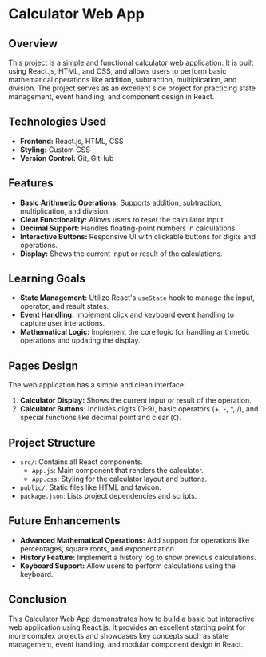 # Calculator Web App

## Overview
This project is a simple and functional calculator web application. It is built using React.js, HTML, and CSS, and allows users to perform basic mathematical operations like addition, subtraction, multiplication, and division. The project serves as an excellent side project for practicing state management, event handling, and component design in React.

## Technologies Used
- **Frontend:** React.js, HTML, CSS
- **Styling:** Custom CSS
- **Version Control:** Git, GitHub

## Features
- **Basic Arithmetic Operations:** Supports addition, subtraction, multiplication, and division.
- **Clear Functionality:** Allows users to reset the calculator input.
- **Decimal Support:** Handles floating-point numbers in calculations.
- **Interactive Buttons:** Responsive UI with clickable buttons for digits and operations.
- **Display:** Shows the current input or result of the calculations.

## Learning Goals
- **State Management:** Utilize React's `useState` hook to manage the input, operator, and result states.
- **Event Handling:** Implement click and keyboard event handling to capture user interactions.
- **Mathematical Logic:** Implement the core logic for handling arithmetic operations and updating the display.
  
## Pages Design
The web application has a simple and clean interface:
1. **Calculator Display:** Shows the current input or result of the operation.
2. **Calculator Buttons:** Includes digits (0-9), basic operators (+, -, *, /), and special functions like decimal point and clear (`C`).

## Project Structure
- `src/`: Contains all React components.
  - `App.js`: Main component that renders the calculator.
  - `App.css`: Styling for the calculator layout and buttons.
- `public/`: Static files like HTML and favicon.
- `package.json`: Lists project dependencies and scripts.
  
## Future Enhancements
- **Advanced Mathematical Operations:** Add support for operations like percentages, square roots, and exponentiation.
- **History Feature:** Implement a history log to show previous calculations.
- **Keyboard Support:** Allow users to perform calculations using the keyboard.
  
## Conclusion
This Calculator Web App demonstrates how to build a basic but interactive web application using React.js. It provides an excellent starting point for more complex projects and showcases key concepts such as state management, event handling, and modular component design in React.